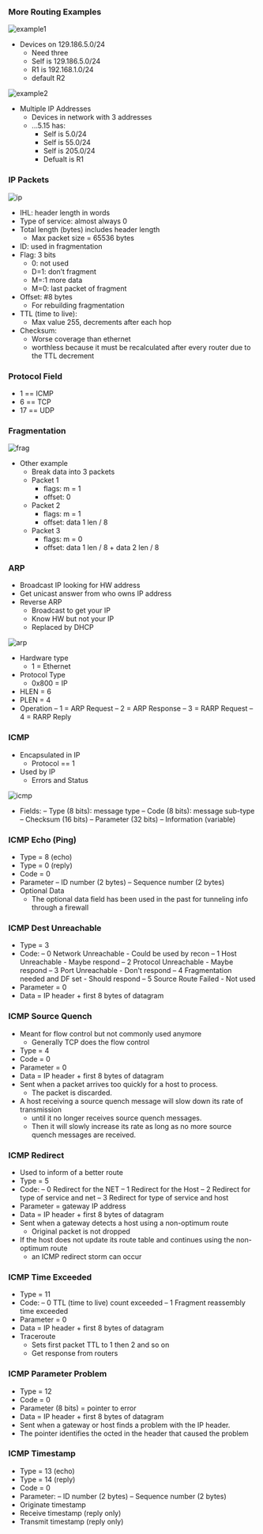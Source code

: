 
### More Routing Examples

![example1](./example1.png)

- Devices on 129.186.5.0/24
    - Need three 
    - Self is 129.186.5.0/24
    - R1 is 192.168.1.0/24
    - default R2

![example2](./example2.png)

- Multiple IP Addresses
    - Devices in network with 3 addresses
    - ...5.15 has:
        - Self is 5.0/24
        - Self is 55.0/24
        - Self is 205.0/24
        - Defualt is R1

### IP Packets

![ip](./ip_packet.png)

- IHL: header length in words
- Type of service: almost always 0
- Total length (bytes) includes header length
    - Max packet size = 65536 bytes
- ID: used in fragmentation
- Flag: 3 bits
    - 0: not used
    - D=1: don’t fragment
    - M=:1 more data
    - M=0: last packet of fragment
- Offset: #8 bytes
    - For rebuilding fragmentation
- TTL (time to live): 
    - Max value 255, decrements after each hop
- Checksum: 
    - Worse coverage than ethernet
    - worthless because it must be recalculated after every router due to the TTL decrement


### Protocol Field 
- 1 == ICMP
- 6 == TCP
- 17 == UDP

### Fragmentation
![frag](./frag.png)

- Other example
    - Break data into 3 packets
    - Packet 1 
        - flags: m = 1
        - offset: 0
    - Packet 2 
        - flags: m = 1
        - offset: data 1 len / 8
    - Packet 3 
        - flags: m = 0
        - offset: data 1 len / 8 + data 2 len / 8


### ARP
- Broadcast IP looking for HW address
- Get unicast answer from who owns IP address
- Reverse ARP
    - Broadcast to get your IP
    - Know HW but not your IP
    - Replaced by DHCP

![arp](./arp.png)

- Hardware type 
    - 1 = Ethernet
- Protocol Type 
    - 0x800 = IP
- HLEN = 6
- PLEN = 4
- Operation
    – 1 = ARP Request
    – 2 = ARP Response
    – 3 = RARP Request
    – 4 = RARP Reply


### ICMP
- Encapsulated in IP
    - Protocol == 1
- Used by IP 
    - Errors and Status

![icmp](./icmp.png)

- Fields:
    – Type (8 bits): message type
    – Code (8 bits): message sub-type
    – Checksum (16 bits)
    – Parameter (32 bits)
    – Information (variable)

### ICMP Echo (Ping)
- Type = 8 (echo)
- Type = 0 (reply)
- Code = 0
- Parameter
    – ID number (2 bytes)
    – Sequence number (2 bytes)
- Optional Data
    - The optional data field has been used in the past for tunneling info through a firewall


### ICMP Dest Unreachable
- Type = 3
- Code:
    – 0 Network Unreachable
        - Could be used by recon 
    – 1 Host Unreachable
        - Maybe respond 
    – 2 Protocol Unreachable
        - Maybe respond
    – 3 Port Unreachable
        - Don't respond
    – 4 Fragmentation needed and DF set 
        - Should respond
    – 5 Source Route Failed
        - Not used
- Parameter = 0
- Data = IP header + first 8 bytes of datagram


### ICMP Source Quench
- Meant for flow control but not commonly used anymore
    - Generally TCP does the flow control
- Type = 4
- Code = 0
- Parameter = 0
- Data = IP header + first 8 bytes of datagram
- Sent when a packet arrives too quickly for a host to process. 
    - The packet is discarded.
- A host receiving a source quench message will slow down its rate of transmission 
    - until it no longer receives source quench messages. 
    - Then it will slowly increase its rate as long as no more source quench messages are received.


### ICMP Redirect
- Used to inform of a better route 
- Type = 5
- Code:
    – 0 Redirect for the NET
    – 1 Redirect for the Host
    – 2 Redirect for type of service and net
    – 3 Redirect for type of service and host
- Parameter = gateway IP address
- Data = IP header + first 8 bytes of datagram
- Sent when a gateway detects a host using a non-optimum route
    - Original packet is not dropped
- If the host does not update its route table and continues using the non-optimum route
    - an ICMP redirect storm can occur


### ICMP Time Exceeded
- Type = 11
- Code:
    – 0 TTL (time to live) count exceeded
    – 1 Fragment reassembly time exceeded
- Parameter = 0
- Data = IP header + first 8 bytes of datagram
- Traceroute 
    - Sets first packet TTL to 1 then 2 and so on
    - Get response from routers 


### ICMP Parameter Problem
- Type = 12
- Code = 0
- Parameter (8 bits) = pointer to error
- Data = IP header + first 8 bytes of datagram
- Sent when a gateway or host finds a problem with the IP header. 
- The pointer identifies the octed in the header that caused the problem


### ICMP Timestamp
- Type = 13 (echo)
- Type = 14 (reply)
- Code = 0
- Parameter:
    – ID number (2 bytes)
    – Sequence number (2 bytes)
- Originate timestamp
- Receive timestamp (reply only)
- Transmit timestamp (reply only)



